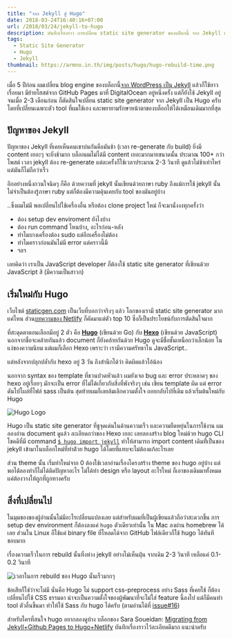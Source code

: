 ```yaml
---
title: "จาก Jekyll สู่ Hugo"
date: 2018-03-24T16:40:16+07:00
url: /2018/03/24/jekyll-to-hugo
description: บันทึกเรื่องราว การเปลี่ยน static site generator ของบล็อกนี้ จาก Jekyll เป็น Hugo ครับ
tags:
  - Static Site Generator
  - Hugo
  - Jekyll
thumbnail: https://armno.in.th/img/posts/hugo/hugo-rebuild-time.png
---
```


เมื่อ 5 ปีก่อน ผมเปลี่ยน blog engine ของบล็อกนี้[จาก WordPress เป็น Jekyll](https://armno.in.th/2013/03/09/from-wordpress-to-jekyll/) แล้วก็ใช้ยาวเรื่อยมา
มีย้ายโฮสต์จาก GitHub Pages มาที่ DigitalOcean อยู่หนึ่งครั้ง แต่ก็ยังใช้ Jekyll อยู่
จนเมื่อ 2-3 เดือนก่อน ก็ตัดสินใจเปลี่ยน static site generator จาก Jekyll เป็น Hugo ครับ
โดยที่เปลี่ยนเฉพาะตัว tool ที่ผมใช้เอง และพยายามรักษาหน้าตาของบล็อกให้ได้เหมือนเดิมมากที่สุด

## ปัญหาของ Jekyll

ปัญหาของ Jekyll ที่เคยเห็นคนเขาบ่นกันคือมันช้า (เวลา re-generate กับ build) ยิ่งมี content เยอะๆ จะยิ่งช้ามาก
บล็อกผมไม่ได้มี content เยอะมากมายขนาดนั้น ประมาณ 100+ กว่าโพสต์ เวลา jekyll ต้อง re-generate
แต่ละครั้งก็ใช้เวลาประมาณ 2-3 วินาที ดูแล้วไม่ช้าเท่าไหร่ แต่มันก็ไม่ถือว่าเร็ว

อีกอย่างหนึ่งกวนใจนิดๆ ก็คือ ด้วยความที่ jekyll นั้นเขียนด้วยภาษา ruby
ถึงแม้การใช้ jekyll นั้นไม่จำเป็นต้องรู้ภาษา ruby แต่ก็ต้องมีความคุ้นเคยกับ tool ของมันอยู่บ้าง

..ซึ่งผมไม่มี พอเปลี่ยนไปใช้เครื่องอื่น หรือต้อง clone project ใหม่ ก็จะมานั่งงงทุกครั้งว่า

- ต้อง setup dev enviroment ยังไงบ้าง
- ต้อง run command ไหนบ้าง, อะไรก่อน-หลัง
- ทำไมบางเครื่องต้อง sudo แต่อีกเครื่องไม่ต้อง
- ทำไมคราวก่อนมันไม่มี error แต่คราวนี้มี
- ฯลฯ

เลยคิดว่า เราเป็น JavaScript developer ก็ต้องใช้ static site generator ที่เขียนด้วย JavaScript สิ (มีความเป็นสาวก)

## เริ่มใหม่กับ Hugo

เว็บไซต์ [staticgen.com](https://www.staticgen.com/) เป็นเว็บที่บอกว่าจริงๆ แล้ว โลกของเรามี static site generator มากแค่ไหน
ส่วน[บทความของ Netlify](https://www.netlify.com/blog/2017/05/25/top-ten-static-site-generators-of-2017/) ก็คัดมาแต่ตัว top 10 ซึ่งก็เป็นประโยชน์กับการตัดสินใจมาก

ที่สะดุดตาตอนเลือกมีอยู่ 2 ตัว คือ [**Hugo**](https://gohugo.io) (เขียนด้วย Go) กับ [**Hexo**](https://hexo.io/) (เขียนด้วย JavaScript) นอกจากชื่อจะคล้ายกันแล้ว document ก็ยังคล้ายกันด้วย
Hugo ดูจะมีชื่อชั้นเหนือกว่าเล็กน้อย ในแง่ของความนิยม แต่ผมก็เลือก Hexo เพราะว่า เรามีความศรัทธาใน JavaScript..

แต่หลังจากปลุกปล้ำกับ hexo อยู่ 3 วัน ถึงสำนึกได้ว่า คิดผิดแล้วไอ้น้อง

นอกจาก syntax ของ template ที่ชวนปวดหัวแล้ว ผมยังเจอ bug และ error ประหลาดๆ ของ hexo อยู่เรื่อยๆ มักจะเป็น error ที่ไม่ได้เกี่ยวกับสิ่งที่พังจริงๆ
เช่น เขียน template ผิด แต่ error ดันไปโผล่ที่ไฟล์ sass เป็นต้น สุดท้ายผมก็เลยล้มเลิกความตั้งใจ ถอยกลับไปที่เดิม แล้วเริ่มต้นใหม่กับ Hugo

![Hugo Logo](/img/posts/hugo/hugo-logo.png)

Hugo เป็น static site generator ที่ชูจุดเด่นในด้านความเร็ว และความยืดหยุ่นในการใช้งาน
ผมลองอ่าน document ดูแล้ว ละเอียดกว่าของ Hexo เยอะ เลยลองสร้าง blog ใหม่ด้วย hugo CLI
โชคดีที่มี command [`$ hugo import jekyll`](https://gohugo.io/commands/hugo_import_jekyll/)
ทำให้สามารถ import content เดิมที่่เป็นของ jekyll เข้ามาในบล็อกใหม่ที่ทำด้้วย hugo ได้โดยที่แทบจะไม่ต้องแก้อะไรเลย

ส่วน theme นั้น เริ่มทำใหม่จาก 0 ต้องใช้เวลาอ่านเรื่องโครงสร้าง theme ของ hugo อยู่บ้าง แต่พอได้่ลองทำก็ไม่ได้ติดปัญหาอะไร
ไม่ได้ทำ design หรือ layout อะไรใหม่ ก็เอาของเดิมมาทั้งหมด แค่ต้องวางให้ถูกที่ถูกทางครับ

## สิ่งที่เปลี่ยนไป

ในมุมของของผู้อ่านนั้นไม่มีอะไรเปลี่ยนแปลงเลย แต่สำหรับผมที่เป็นผู้เขียนแล้วถือว่าสะดวกขึ้น
การ setup dev environment ก็ต้องลงแค่ `hugo` ตัวเดียวเท่านั้น ใน Mac ลงผ่าน homebrew ได้เลย
ส่วนใน Linux ก็ใช้แค่ binary file ที่โหลดได้จาก GitHub ไฟล์เดียวก็ใช้ hugo ได้ทันที ชอบมาก

เรื่องความเร็วในการ rebuild นั้นทิ้งห่าง jekyll อย่างไม่เห็นฝุ่น จากเดิม 2-3 วินาที เหลือแค่ 0.1-0.2 วินาที

![เวลาในการ rebuild ของ Hugo นั้นเร็วมากๆ](/img/posts/hugo/hugo-rebuild-time.png)

ข้อเสียก็ใช่ว่าจะไม่มี นั่นคือ Hugo ไม่ support css-preprocess อย่าง Sass ที่เคยใช้ ก็ต้องเปลี่ยนไปใช้ CSS ธรรมดา
น่าจะเป็นความตั้งใจของผู้พัฒนาที่จะไม่ใส่ feature นี้ลงไป แต่ก็มีคนทำ tool ตัวอื่นขึ้นมา ทำให้ใช้ Sass กับ hugo ได้ครับ
(ตามอ่านได้ที่ [issue#16](https://github.com/gohugoio/hugo/issues/16))

สำหรับใครที่สนใจ hugo อยากลองดูบ้าง บล็อกของ Sara Soueidan: [Migrating from Jekyll+Github Pages to Hugo+Netlify](https://www.sarasoueidan.com/blog/jekyll-ghpages-to-hugo-netlify/) บันทึกเรื่องราวไว้ละเอียดดีมาก แนะนำครับ
